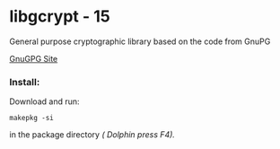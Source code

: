 libgcrypt - 15
===============

General purpose cryptographic library based on the code from GnuPG

<a href="http://www.gnupg.org"> GnuGPG Site</a>

### Install:

Download and run:

<code>makepkg -si</code>

in the package directory *( Dolphin press F4).*